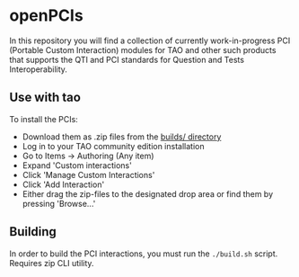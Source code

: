 # openPCIs

In this repository you will find a collection of currently work-in-progress
PCI (Portable Custom Interaction) modules for TAO and other such products that
supports the QTI and PCI standards for Question and Tests Interoperability.

## Use with tao
To install the PCIs:

- Download them as .zip files from the [builds/ directory](builds/)
- Log in to your TAO community edition installation
- Go to Items -> Authoring (Any item)
- Expand 'Custom interactions'
- Click 'Manage Custom Interactions'
- Click 'Add Interaction'
- Either drag the zip-files to the designated drop area or find them by pressing 'Browse...'

## Building
In order to build the PCI interactions, you must run the `./build.sh` script. Requires zip CLI utility.
